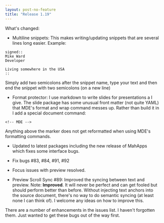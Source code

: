```yaml
---
layout: post-no-feature
title: "Release 1.19"
---
```

What's changed:

-   Multiline snippets: This makes writing/updating snippets that are
    several lines long easier. Example:
    
~~~
signed::
Mike Ward
Developer

Living somewhere in the USA
::
~~~

Simply add two semicolons after the snippet name, type your text and
then end the snippet with two semicolons (on a new line)

-   Format protector: I use markdown to write slides for presentations a
    I give. The slide package has some unusual front matter (not
    quite YAML) that MDE's format and wrap command messes up. Rather
    than build it in I add a special document command:

~~~
<!-- MDE -->
~~~

Anything above the marker does not get reformatted when using MDE's
formatting commands.

-   Updated to latest packages including the new release of MahApps
    which fixes some interface bugs.

-   Fix bugs #83, #84, #91, #92

-   Focus issues with preview resolved.

-   Preview Scroll Sync #89: Improved the syncing between text
    and preview. Note: **Improved**. It will never be perfect and can
    get fooled but should perform better than before. Without injecting
    text anchors into the source document, there's no way to do semantic
    syncing (at least none I can think of). I welcome any ideas on how
    to improve this.

There are a number of enhancements in the issues list. I haven't
forgotten them. Just wanted to get these bugs out of the way first.

